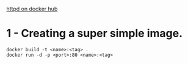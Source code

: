 [httpd on docker hub](https://hub.docker.com/_/httpd)

# 1 - Creating a super simple image.
```
docker build -t <name>:<tag> .
docker run -d -p <port>:80 <name>:<tag>
```